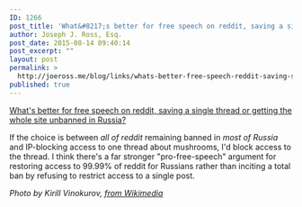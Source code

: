 ```yaml
---
ID: 1266
post_title: 'What&#8217;s better for free speech on reddit, saving a single thread or getting the whole site unbanned in Russia?'
author: Joseph J. Ross, Esq.
post_date: 2015-08-14 09:40:14
post_excerpt: ""
layout: post
permalink: >
  http://joeross.me/blog/links/whats-better-free-speech-reddit-saving-single-thread-getting-every-thread-unbanned/
published: true
---
```

[What's better for free speech on reddit, saving a single thread or getting the whole site unbanned in Russia?](http://techcrunch.com/2015/08/13/reddit-responds-after-being-threatened-banned-and-unbanned-by-the-russian-government/)

If the choice is between *all of reddit* remaining banned in *most of Russia* and IP-blocking access to one thread about mushrooms, I'd block access to the thread. I think there's a far stronger "pro-free-speech" argument for restoring access to 99.99% of reddit for Russians rather than inciting a total ban by refusing to restrict access to a single post.

*Photo by Kirill Vinokurov, [from Wikimedia](https://en.wikipedia.org/wiki/File:%D0%9C%D0%BE%D1%81%D0%BA%D0%BE%D0%B2%D1%81%D0%BA%D0%B8%D0%B9_%D0%BC%D0%B5%D0%B6%D0%B4%D1%83%D0%BD%D0%B0%D1%80%D0%BE%D0%B4%D0%BD%D1%8B%D0%B9_%D0%B4%D0%B5%D0%BB%D0%BE%D0%B2%D0%BE%D0%B9_%D1%86%D0%B5%D0%BD%D1%82%D1%80_%C2%AB%D0%9C%D0%BE%D1%81%D0%BA%D0%B2%D0%B0-%D0%A1%D0%B8%D1%82%D0%B8%C2%BB_14.07.2014.jpg)*